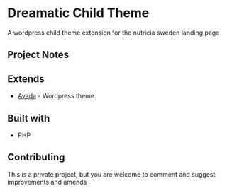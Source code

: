 # Dreamatic Child Theme

A wordpress child theme extension for the nutricia sweden landing page

## Project Notes


## Extends

* [Avada](https://avada.theme-fusion.com/) - Wordpress theme

## Built with

* PHP

## Contributing

This is a private project, but you are welcome to comment and suggest improvements and amends
